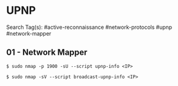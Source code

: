 # UPNP

Search Tag(s): #active-reconnaissance #network-protocols #upnp #network-mapper

## 01 - Network Mapper

```
$ sudo nmap -p 1900 -sU --script upnp-info <IP>

$ sudo nmap -sV --script broadcast-upnp-info <IP>
```